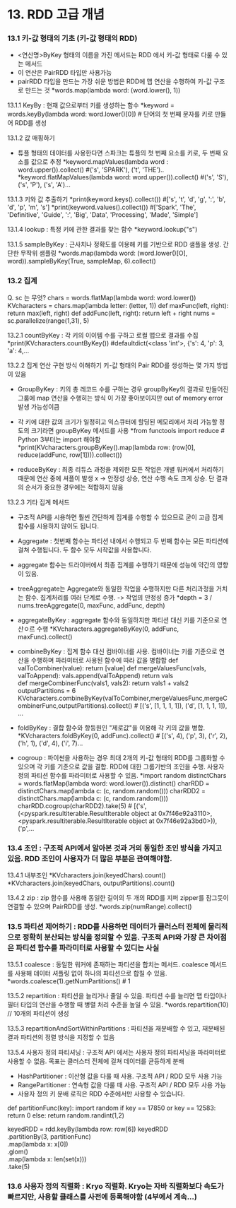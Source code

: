 # 13. RDD 고급 개념

### 13.1 키-값 형태의 기초 (키-값 형태의 RDD)
- <연산명>ByKey 형태의 이름을 가진 메서드는 RDD 에서 키-값 형태로 다룰 수 있는 메서드
- 이 연산은 PairRDD 타입만 사용가능
- pairRDD 타입을 만드는 가장 쉬운 방법은 RDD에 맵 연산을 수행하여 키-값 구조로 만드는 것
*words.map(lambda word: (word.lower(), 1))

13.1.1 KeyBy : 현재 값으로부터 키를 생성하는 함수 
*keyword = words.keyBy(lambda word: word.lower()[0])  # 단어의 첫 번째 문자를 키로 만들어 RDD를 생성

13.1.2 값 매핑하기
- 튜플 형태의 데이터를 사용한다면 스파크는 튜플의 첫 번째 요소를 키로, 두 번째 요소를 값으로 추정
*keyword.mapValues(lambda word : word.upper()).collect()     #('s', 'SPARK'), ('t', 'THE')..
*keyword.flatMapValues(lambda word: word.upper()).collect()   #('s', 'S'), ('s', 'P'), ('s', 'A')...  

13.1.3 키와 값 추출하기
*print(keyword.keys().collect())  #['s', 't', 'd', 'g', ':', 'b', 'd', 'p', 'm', 's']
*print(keyword.values().collect())  #['Spark', 'The', 'Definitive', 'Guide', ':', 'Big', 'Data', 'Processing', 'Made', 'Simple']

13.1.4 lookup : 특정 키에 관한 결과를 찾는 함수
*keyword.lookup("s")

13.1.5 sampleByKey : 근사치나 정확도를 이용해 키를 기반으로 RDD 샘플을 생성. 간단한 무작위 샘플링
*words.map(lambda word: (word.lower()[O], word)).sampleByKey(True, sampleMap, 6).collect()

### 13.2 집계

Q. sc 는 무엇?
chars = words.flatMap(lambda word: word.lower())
KVcharacters = chars.map(lambda letter: (letter, 1))
def maxFunc(left, right):
  return max(left, right)
def addFunc(left, right):
  return left + right
nums = sc.parallelize(range(1,31), 5)

13.2.1 countByKey : 각 키의 이이템 수를 구하고 로컬 맵으로 결과를 수집
*print(KVcharacters.countByKey()) #defaultdict(<class 'int'>, {'s': 4, 'p': 3, 'a': 4,...

13.2.2 집계 연산 구현 방식 이해하기
키-값 형태의 Pair RDD를 생성하는 몇 가지 방법이 있음
- GroupByKey : 키의 총 레코드 수를 구하는 경우 groupByKey의 결과로 만들어진 그룹에 map 연산을 수행히는 방식 이 가장 좋아보이지만 out of memory error 발생 가능성이큼
- 각 키에 대한 값의 크기가 일정히고 익스큐터에 할딩된 메모리에서 처리 가능할 정도의 크기라면 groupByKey 메서드를 사용
*from functools import reduce # Python 3부터는 import 해야함
*print(KVcharacters.groupByKey().map(lambda row: (row[0], reduce(addFunc, row[1]))).collect())

- reduceByKey : 최종 리듀스 과정을 제외한 모든 작업은 개별 워커에서 처리하기 때문에 연산 중에 셔플이 발생 x -> 안정성 상승, 연산 수행 속도 크게 상승. 단 결과의 순서가 중요한 경우에는 적합하지 않음


13.2.3 기타 집계 메서드
- 구조적 API를 시용하면 훨씬 간단하게 집계를 수행할 수 있으므로 굳이 고급 집계 함수를 시용하지 않이도 됩니다.

- Aggregate : 첫번째 함수는 파티션 내에서 수행되고 두 번째 함수는 모든 파티션에 걸쳐 수행됩니다. 두 함수 모두 시작값을 사용합니다.
- aggregate 함수는 드라이버에서 최종 집계를 수행하기 때문에 성능에 약간의 영향이 있음. 
- treeAggregate는 Aggregate와 동일한 작업을 수행하지만 다른 처리과정을 거치는 함수. 집계처리를 여러 단계로 수행. -> 작업의 안정성 증가
*depth = 3 / nums.treeAggregate(0, maxFunc, addFunc, depth)
- aggregateByKey : aggregate 함수와 동일하지만 파티션 대신 키를 기준으로 연산ㅇ르 수행
*KVcharacters.aggregateByKey(0, addFunc, maxFunc).collect()
- combineByKey : 집계 함수 대신 컴바이너를 사용. 컴바이너는 키를 기준으로 연산을 수행하며 파라미터로 사용된 함수에 따라 값을 병합합
def valToCombiner(value):
  return [value] 
def mergeValuesFunc(vals, valToAppend):
  vals.append(valToAppend)
  return vals  
def mergeCombinerFunc(vals1, vals2):
  return vals1 + vals2 
outputPartitions = 6
KVcharacters.combineByKey(valToCombiner,mergeValuesFunc,mergeCombinerFunc,outputPartitions).collect()  # [('s', [1, 1, 1, 1]), ('d', [1, 1, 1, 1]), ...

- foldByKey : 결합 함수와 항등원인 "제로값"을 이용해 각 키의 값을 병합.
*KVcharacters.foldByKey(0, addFunc).collect()  # [('s', 4), ('p', 3), ('r', 2), ('h', 1), ('d', 4), ('i', 7)...

- cogroup : 파이썬을 사용하는 경우 최대 2개의 키-값 형태의 RDD를 그룹화할 수 있으며 각 키를 기준으로 값을 결합. RDD에 대한 그룹기반의 조인을 수행. 사용자 정의 파티션 함수를 파라미터로 사용할 수 있음. 
*import random
distinctChars = words.flatMap(lambda word: word.lower()).distinct()
charRDD = distinctChars.map(lambda c: (c, random.random()))
charRDD2 = distinctChars.map(lambda c: (c, random.random()))
charRDD.cogroup(charRDD2).take(5) # [('s', (<pyspark.resultiterable.ResultIterable object at 0x7f46e92a3110>, <pyspark.resultiterable.ResultIterable object at 0x7f46e92a3bd0>)), ('p',...

### 13.4 조인 : 구조적 API에서 알아본 것과 거의 동일한 조인 방식을 가지고 있음. RDD 조인이 사용자가 더 많은 부분은 관여해야함.

13.4.1 내부조인
*KVcharacters.join(keyedChars).count()
*KVcharacters.join(keyedChars, outputPartitions).count()

13.4.2 zip : zip 함수를 사용해 동일한 길이의 두 개의 RDD를 지퍼 zipper를 잠그듯이 연결할 수 있으며 PairRDD를 생성.
*words.zip(numRange).collect()

### 13.5 파티션 제어하기 : RDD를 사용하면 데이터가 클러스터 전체에 물리적으로 정확히 분산되는 방식을 정의할 수 있음. 구조적 API와 가장 큰 차이점은 파티션 함수를 파라미터로 사용할 수 있디는 사실

13.5.1 coalesce : 동일한 워커에 존재하는 파티션을 합치는 메서드. coalesce 메서드를 사용해 데이터 셔플링 없이 하나의 파티션으로 합칠 수 있음.
*words.coalesce(1).getNumPartitions() # 1

13.5.2 repartition : 파티션을 늘리거나 줄일 수 있음. 파티션 수를 늘리면 맵 타입이나 필터 타입의 연산을 수행할 때 병렬 처리 수준을 높일 수 있음.
*words.repartition(10) // 10개의 파티션이 생성

13.5.3 repartitionAndSortWithinPartitions : 파티션을 재분배할 수 있고, 재분배된 결과 파티션의 정렬 방식을 지정할 수 있음

13.5.4 사용자 정의 파티셔닝 : 구조적 API 에서는 사용자 정의 파티셔닝을 파라미터로 사용할 수 없음. 목표는 클러스터 전체에 걸쳐 데이터를 균등하게 분배
- HashPartitioner  : 이산형 값을 다룰 때 사용. 구조적 API / RDD 모두 사용 가능
- RangePartitioner : 연속형 값을 다룰 때 사용. 구조적 API / RDD 모두 사용 가능
- 사용자 정의 키 분배 로직은 RDD 수준에서만 사용할 수 있습니다.

def partitionFunc(key):
  import random
  if key == 17850 or key == 12583:
    return 0
  else:
    return random.randint(1,2)

keyedRDD = rdd.keyBy(lambda row: row[6])
keyedRDD\
  .partitionBy(3, partitionFunc)\
  .map(lambda x: x[0])\
  .glom()\
  .map(lambda x: len(set(x)))\
  .take(5)
  
### 13.6 사용자 정의 직렬화 : Kryo 직렬화. Kryo는 자바 직렬화보다 속도가 빠르지만, 사용할 클래스를 사전에 등록해야함 (4부에서 계속...)
